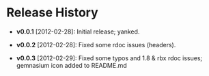 # Release History

* **v0.0.1** [2012-02-28]: Initial release; yanked.

* **v0.0.2** [2012-02-28]: Fixed some rdoc issues (headers).

* **v0.0.3** [2012-02-29]: Fixed some typos and 1.8 & rbx rdoc issues;
                           gemnasium icon added to README.md
